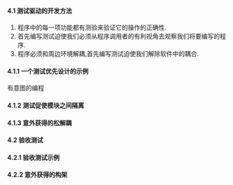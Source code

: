 #### 4.1 测试驱动的开发方法
1. 程序中的每一项功能都有测验来验证它的操作的正确性.
2. 首先编写测试迫使我们必须从程序调用者的有利视角去观察我们将要编写的程序.
3. 程序必须和周边环境解耦,首先编写测试迫使我们解除软件中的耦合.
#### 4.1.1 一个测试优先设计的示例
有意图的编程
#### 4.1.2 测试促使模块之间隔离
#### 4.1.3 意外获得的松解耦
#### 4.2 验收测试
#### 4.2.1 验收测试示例
#### 4.2.2 意外获得的构架